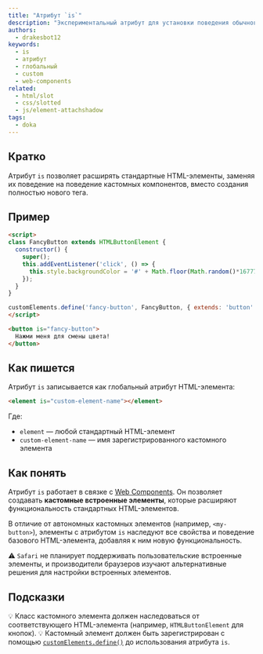 ```yaml
---
title: "Атрибут `is`"
description: "Экспериментальный атрибут для установки поведения обычного HTML элемента как кастомного."
authors:
  - drakesbot12
keywords:
  - is
  - атрибут
  - глобальный
  - custom
  - web-components
related:
  - html/slot
  - css/slotted
  - js/element-attachshadow
tags:
  - doka
---
```


## Кратко

Атрибут `is` позволяет расширять стандартные HTML-элементы, заменяя их поведение на поведение кастомных компонентов, вместо создания полностью нового тега.

## Пример

```html
<script>
class FancyButton extends HTMLButtonElement {
  constructor() {
    super();
    this.addEventListener('click', () => {
      this.style.backgroundColor = '#' + Math.floor(Math.random()*16777215).toString(16);
    });
  }
}

customElements.define('fancy-button', FancyButton, { extends: 'button' });
</script>

<button is="fancy-button">
  Нажми меня для смены цвета!
</button>
```

## Как пишется

Атрибут `is` записывается как глобальный атрибут HTML-элемента:

```html
<element is="custom-element-name"></element>
```

Где:
- `element` — любой стандартный HTML-элемент
- `custom-element-name` — имя зарегистрированного кастомного элемента

## Как понять

Атрибут `is` работает в связке с [Web Components](/tools/web-components/). Он позволяет создавать **кастомные встроенные элементы**, которые расширяют функциональность стандартных HTML-элементов.

В отличие от автономных кастомных элементов (например, `<my-button>`), элементы с атрибутом `is` наследуют все свойства и поведение базового HTML-элемента, добавляя к ним новую функциональность.

<aside>

⚠️ `Safari` не планирует поддерживать пользовательские встроенные элементы, и производители браузеров изучают альтернативные решения для настройки встроенных элементов.

</aside>

## Подсказки

💡 Класс кастомного элемента должен наследоваться от соответствующего HTML-элемента (например, `HTMLButtonElement` для кнопок).
💡 Кастомный элемент должен быть зарегистрирован с помощью [`customElements.define()`](/js/window-customelements/) до использования атрибута `is`.
